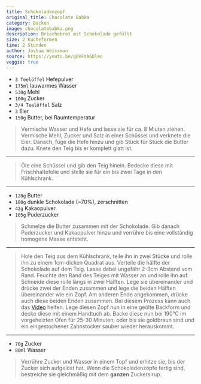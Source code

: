 ```yaml
---
title: Schokoladenzopf
original_title: Chocolate Babka
category: Backen
image: chocolatebabka.png
description: Briochebrot mit Schokolade gefüllt
size: 2 Kucheformen
time: 2 Stunden
author: Joshua Weissman
source: https://youtu.be/q8VFsAGDleo
veggie: true
---
```


* `3 Teelöffel` Hefepulver
* `175ml` lauwarmes Wasser
* `530g` Mehl
* `100g` Zucker
* `3/4 Teelöffel` Salz
* `3` Eier
* `150g` Butter, bei Raumtemperatur

> Vermische Wasser und Hefe und lasse sie für ca. 8 Miuten ziehen. Vermische Mehl, Zucker und Salz in einer Schüssel und verknete die Eier. Danach, füge die Hefe hinzu und gib Stück für Stück die Butter dazu. Knete den Teig bis er komplett glatt ist.

---

> Öle eine Schüssel und gib den Teig hinein. Bedecke diese mit Frischhaltefolie und stelle sie für ein bis zwei Tage in den Kühlschrank.

---

* `120g` Butter
* `180g` dunkle Schokolade (~70%), zerschnitten
* `42g` Kakaopulver
* `105g` Puderzucker

> Schmelze die Butter zusammen mit der Schokolade. Gib danach Puderzucker und Kakaopulver hinzu und verrühre bis eine vollständig homogene Masse entsteht.

---

> Hole den Teig aus dem Kühlschrank, teile ihn in zwei Stücke und rolle ihn zu einem 1cm-dicken Quadrat aus. Verteile die hälfte der Schokolade auf dem Teig. Lasse dabei ungefähr 2-3cm Abstand vom Rand. Feuchte den Rand des Teiges mit Wasser an und rolle ihn auf. Schneide diese rolle längs in zwei Hälften. Lege sie übereinander und drücke zwei der Enden zusammen und lege die beiden Hälften übereinander wie ein Zopf. Am anderen Ende angekommen, drücke auch diese beiden Enden zusammen. Bei diesem Prozess kann auch das [Video](https://youtu.be/q8VFsAGDleo?t=246) helfen. Lege diesen Zopf nun in eine geölte Backform und decke diese mit einem Handtuch ab.   Backe diese nun bei 190°C im vorgeheizten Ofen für 25-30 Minuten, oder bis sie goldbraun sind und ein eingestochener Zahnstocker sauber wieder herauskommt.

---

* `70g` Zucker
* `80ml` Wasser

> Verrühre Zucker und Wasser in einem Topf und erhitze sie, bis der Zucker sich aufgelöst hat. Wenn die Schokoladenzöpfe fertig sind, bestreiche sie gleichmäßig mit dem **ganzen** Zuckersirup.